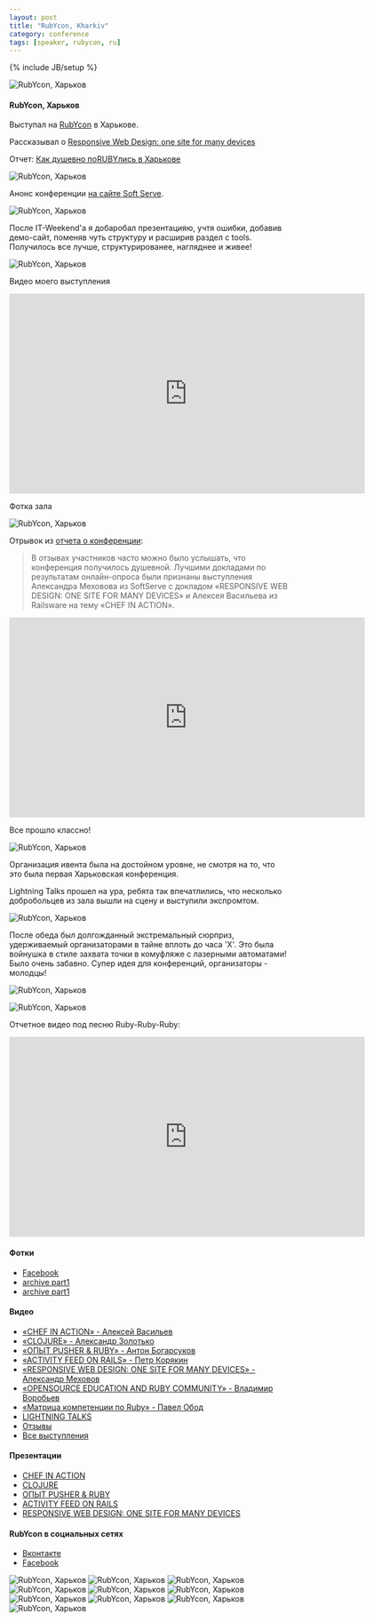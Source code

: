 ```yaml
---
layout: post
title: "RubYcon, Kharkiv"
category: conference
tags: [speaker, rubycon, ru]
---
```

{% include JB/setup %}




![RubYcon, Харьков](/images/conference/rubycon-01.png "RubYcon, Харьков")

#### RubYcon, Харьков

Выступал на [RubYcon](http://rubycon.in.ua) в Харькове.

Рассказывал о [Responsive Web Design: one site for many devices](http://rwd.pp.ua)

Отчет: [Как душевно поRUBYлись в Харькове](http://dou.ua/lenta/events/kak-dushevno-porubylis-v-harkove)

<!-- more -->

![RubYcon, Харьков](/images/conference/rubycon-20.jpg "RubYcon, Харьков")

Анонс конференции [на сайте Soft Serve](http://softserve.ua/press-center/events/rubycon-2012).

![RubYcon, Харьков](/images/conference/rubycon-03.jpg "RubYcon, Харьков")

После IT-Weekend'a я добаробал презентацияю, учтя ошибки, добавив демо-сайт, поменяв чуть структуру и расширив раздел с tools. Получилось все лучше, структурированее, нагляднее и живее!

![RubYcon, Харьков](/images/conference/rubycon-04.jpg "RubYcon, Харьков")

Видео моего выступления

<iframe width="640" height="360" src="http://www.youtube.com/embed/joCUjjfrKmU" frameborder="0" allowfullscreen></iframe>

Фотка зала

![RubYcon, Харьков](/images/conference/rubycon-02.jpg "RubYcon, Харьков")

Отрывок из [отчета о конференции](http://dou.ua/lenta/events/kak-dushevno-porubylis-v-harkove):

> В отзывах участников часто можно было услышать, что конференция получилось душевной. 
> Лучшими докладами по результатам онлайн-опроса были признаны выступления Александра Меховова из SoftServe с докладом «RESPONSIVE WEB DESIGN: ONE SITE FOR MANY DEVICES» 
> и Алексея Васильева из Railsware на тему «CHEF IN ACTION».

<iframe width="640" height="360" src="http://www.youtube.com/embed/B1Cz4A5jh2M" frameborder="0" allowfullscreen></iframe>

Все прошло классно! 

![RubYcon, Харьков](/images/conference/rubycon-05.jpg "RubYcon, Харьков")

Организация ивента была на достойном уровне, не смотря на то, что это была первая Харьковская конференция. 

Lightning Talks прошел на ура, ребята так впечатлились, что несколько добробольцев из зала вышли на сцену и выступили экспромтом. 

![RubYcon, Харьков](/images/conference/rubycon-11.jpg "RubYcon, Харьков")

После обеда был долгожданный экстремальный сюрприз, удерживаемый организаторами в тайне вплоть до часа 'Х'. Это была войнушка в стиле захвата точки в комуфляже с лазерными автоматами! Было очень забавно. Супер идея для конференций, организаторы - молодцы!

![RubYcon, Харьков](/images/conference/rubycon-06.jpg "RubYcon, Харьков")

![RubYcon, Харьков](/images/conference/rubycon-07.jpg "RubYcon, Харьков")

Отчетное видео под песню Ruby-Ruby-Ruby:

<iframe width="640" height="360" src="http://www.youtube.com/embed/pHJFX0hhrHs" frameborder="0" allowfullscreen></iframe>


#### Фотки 
* [Facebook](http://www.facebook.com/media/set/?set=a.10200130161001767.2199576.1382916266&type=1)
* [archive part1](http://www.ex.ua/view_storage/168510341484)
* [archive part1](http://www.ex.ua/view_storage/900795762140)

#### Видео 
* [«CHEF IN ACTION» - Алексей Васильев](http://youtu.be/VxdAlfohffw)
* [«CLOJURE» - Александр Золотько](http://youtu.be/ENgETP7TRkU)
* [«ОПЫТ PUSHER & RUBY» - Антон Богарсуков](http://youtu.be/qPwaPqo5JAA)
* [«ACTIVITY FEED ON RAILS» - Петр Корякин](http://youtu.be/oguLjTvPwlA)
* [«RESPONSIVE WEB DESIGN: ONE SITE FOR MANY DEVICES» - Александр Меховов](http://youtu.be/joCUjjfrKmU)
* [«OPENSOURCE EDUCATION AND RUBY COMMUNITY» - Владимир Воробьев](http://youtu.be/xISjcuL7Bac)
* [«Матрица компетенции по Ruby» - Павел Обод](http://youtu.be/EtvRLzEMECU)
* [LIGHTNING TALKS](http://youtu.be/sh-p0Adx4fI)
* [Отзывы](http://youtu.be/B1Cz4A5jh2M)
* [Все выступления](http://www.youtube.com/user/AzaLess/videos?view=0)

#### Презентации 
* [CHEF IN ACTION](http://rubycon.in.ua/ppts/chief_in_action.zip)
* [CLOJURE](http://rubycon.in.ua/ppts/zolotko_clojure.pdf)
* [ОПЫТ PUSHER & RUBY](http://rubycon.in.ua/ppts/pusher_bogarsukov.pdf)
* [ACTIVITY FEED ON RAILS](http://rubycon.in.ua/ppts/koryakin_activitiy_feed.pdf)
* [RESPONSIVE WEB DESIGN: ONE SITE FOR MANY DEVICES](http://rwd.pp.ua/slide1)

#### RubYcon в социальных сетях 
* [Вконтакте](http://vk.com/rubycon.kharkiv)
* [Facebook](https://www.facebook.com/events/299794680125472/?fref=ts)


![RubYcon, Харьков](/images/conference/rubycon-08.jpg "RubYcon, Харьков")
![RubYcon, Харьков](/images/conference/rubycon-09.jpg "RubYcon, Харьков")
![RubYcon, Харьков](/images/conference/rubycon-10.jpg "RubYcon, Харьков")
![RubYcon, Харьков](/images/conference/rubycon-12.jpg "RubYcon, Харьков")
![RubYcon, Харьков](/images/conference/rubycon-13.jpg "RubYcon, Харьков")
![RubYcon, Харьков](/images/conference/rubycon-14.jpg "RubYcon, Харьков")
![RubYcon, Харьков](/images/conference/rubycon-16.jpg "RubYcon, Харьков")
![RubYcon, Харьков](/images/conference/rubycon-17.jpg "RubYcon, Харьков")
![RubYcon, Харьков](/images/conference/rubycon-18.jpg "RubYcon, Харьков")
![RubYcon, Харьков](/images/conference/rubycon-19.jpg "RubYcon, Харьков")
